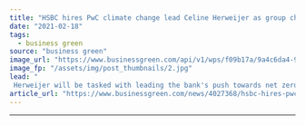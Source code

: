 ```yaml
---
title: "HSBC hires PwC climate change lead Celine Herweijer as group chief sustainability officer"
date: "2021-02-18"
tags: 
  - business green
source: "business green"
image_url: "https://www.businessgreen.com/api/v1/wps/f09b17a/9a4c6da4-9ad3-4b73-9377-68bc6d7e6364/4/hsbc-canary-wharf-10-185x114.jpg"
image_fp: "/assets/img/post_thumbnails/2.jpg"
lead: "
 Herweijer will be tasked with leading the bank's push towards net zero ..."
article_url: "https://www.businessgreen.com/news/4027368/hsbc-hires-pwc-climate-change-lead-celine-herweijer-group-chief-sustainability-officer"
---
```


---
